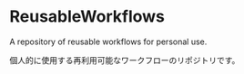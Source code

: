 # ReusableWorkflows
A repository of reusable workflows for personal use.

個人的に使用する再利用可能なワークフローのリポジトリです。

